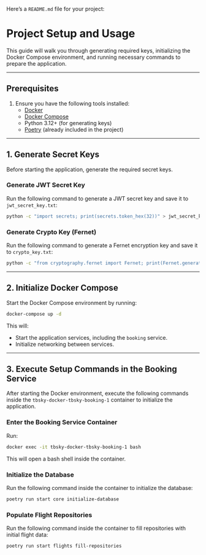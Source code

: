 Here’s a `README.md` file for your project:

# Project Setup and Usage

This guide will walk you through generating required keys, initializing the Docker Compose environment, and running necessary commands to prepare the application.

---

## Prerequisites

1. Ensure you have the following tools installed:
   - [Docker](https://docs.docker.com/get-docker/)
   - [Docker Compose](https://docs.docker.com/compose/install/)
   - Python 3.12+ (for generating keys)
   - [Poetry](https://python-poetry.org/docs/#installation) (already included in the project)

---

## 1. Generate Secret Keys

Before starting the application, generate the required secret keys.

### Generate JWT Secret Key
Run the following command to generate a JWT secret key and save it to `jwt_secret_key.txt`:

```bash
python -c "import secrets; print(secrets.token_hex(32))" > jwt_secret_key.txt
```

### Generate Crypto Key (Fernet)
Run the following command to generate a Fernet encryption key and save it to `crypto_key.txt`:

```bash
python -c "from cryptography.fernet import Fernet; print(Fernet.generate_key().decode())" > crypto_key.txt
```

---

## 2. Initialize Docker Compose

Start the Docker Compose environment by running:

```bash
docker-compose up -d
```

This will:
- Start the application services, including the `booking` service.
- Initialize networking between services.

---

## 3. Execute Setup Commands in the Booking Service

After starting the Docker environment, execute the following commands inside the `tbsky-docker-tbsky-booking-1` container to initialize the application.

### Enter the Booking Service Container
Run:

```bash
docker exec -it tbsky-docker-tbsky-booking-1 bash
```

This will open a bash shell inside the container.

### Initialize the Database
Run the following command inside the container to initialize the database:

```bash
poetry run start core initialize-database
```

### Populate Flight Repositories
Run the following command inside the container to fill repositories with initial flight data:

```bash
poetry run start flights fill-repositories
```
